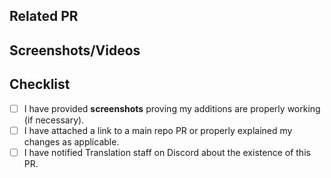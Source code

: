 ## Related PR
<!--
If this PR is related to a PR in the game repo, add its link here.
If not, explain both what this PR changes and what it strives to accomplish.
-->

## Screenshots/Videos
<!--
Post any screenshots/videos showing your additions/edits working properly in the game.
While not strictly required for smaller fixes, any major changes (like adding/removing locale keys) should ideally have proof of actually functioning as intended.
-->

## Checklist
- [ ] I have provided **screenshots** proving my additions are properly working (if necessary).
- [ ] I have attached a link to a main repo PR or properly explained my changes as applicable.
- [ ] I have notified Translation staff on Discord about the existence of this PR.
